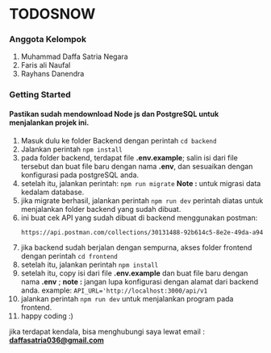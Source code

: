 # TODOSNOW

### Anggota Kelompok

1. Muhammad Daffa Satria Negara
2. Faris ali Naufal
3. Rayhans Danendra

### Getting Started

#### Pastikan sudah mendownload Node js dan PostgreSQL untuk menjalankan projek ini.

1. Masuk dulu ke folder Backend dengan perintah `cd backend`
2. Jalankan perintah `npm install`
3. pada folder backend, terdapat file **.env.example**; salin isi dari file tersebut dan buat file baru dengan nama **.env**, dan sesuaikan dengan konfigurasi pada postgreSQL anda.
4. setelah itu, jalankan perintah:
   `npm run migrate`
   **Note :** untuk migrasi data kedalam database.
5. jika migrate berhasil, jalankan perintah `npm run dev`
   perintah diatas untuk menjalankan folder backend yang sudah dibuat.
6. ini buat cek API yang sudah dibuat di backend menggunakan postman:
   ```bash
   https://api.postman.com/collections/30131488-92b614c5-8e2e-49da-a947-3af0f253f002?access_key=PMAT-01HJ6NZ8RTSF8T4JTQRGSKF1RA
   ```
7. jika backend sudah berjalan dengan sempurna, akses folder frontend dengan perintah `cd frontend`
8. setelah itu, jalankan perintah `npm install`
9. setelah itu, copy isi dari file **.env.example** dan buat file baru dengan nama **.env** ; **note :** jangan lupa konfigurasi dengan alamat dari backend anda. example: ``API_URL='http://localhost:3000/api/v1``
10. jalankan perintah `npm run dev` untuk menjalankan program pada frontend.
11. happy coding :)

jika terdapat kendala, bisa menghubungi saya lewat email : **daffasatria036@gmail.com**